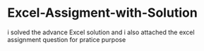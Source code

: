 # Excel-Assigment-with-Solution
i solved the advance Excel solution and i also attached the excel assignment question for pratice purpose

